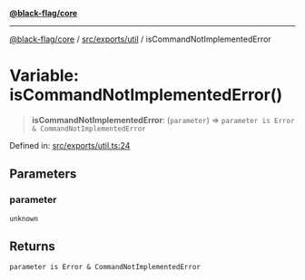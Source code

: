 [**@black-flag/core**](../../../../README.md)

***

[@black-flag/core](../../../../README.md) / [src/exports/util](../README.md) / isCommandNotImplementedError

# Variable: isCommandNotImplementedError()

> **isCommandNotImplementedError**: (`parameter`) => `parameter is Error & CommandNotImplementedError`

Defined in: [src/exports/util.ts:24](https://github.com/Xunnamius/black-flag/blob/54f69b5502007e20a8937998cea6e285d5db6d7c/src/exports/util.ts#L24)

## Parameters

### parameter

`unknown`

## Returns

`parameter is Error & CommandNotImplementedError`
